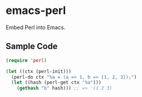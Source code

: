 # emacs-perl

Embed Perl into Emacs.

## Sample Code

```lisp
(require 'perl)

(let ((ctx (perl-init)))
  (perl-do ctx "%a = (a => 1, b => [1, 2, 3]);")
  (let ((hash (perl-get ctx "%a")))
    (gethash "b" hash))) ;; => '(1 2 3)
```
